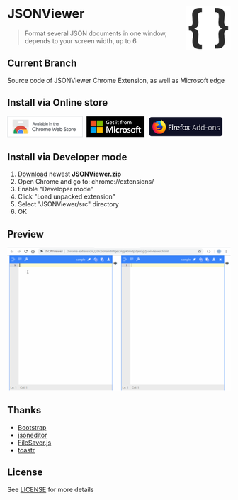# JSONViewer<img align="right" width="100" height="100" src="./src/images/128.png">

> Format several JSON documents in one window, depends to your screen width, up to 6

## Current Branch
Source code of JSONViewer Chrome Extension, as well as Microsoft edge

## Install via Online store
[<img src="./pic/chrome.png" title="Chrome Web Store" width="170" height="48" />](https://chrome.google.com/webstore/detail/jsonviewer/khbdpaabobknhhlpglenglkkhdmkfnca)&nbsp;&nbsp;[<img src="./pic/edge.png" title="Microsoft Store" height="48">](https://microsoftedge.microsoft.com/addons/detail/plbmlbokmdfffnjgepkiknofbbljempm)&nbsp;&nbsp;[<img src="./pic/firefox.png" title="Firefox Add-ons" width="170" height="48" />](https://addons.mozilla.org/zh-CN/firefox/addon/jsonviewpro)

## Install via Developer mode
1. [Download](https://github.com/oppoic/JSONViewer/releases) newest **JSONViewer.zip**
2. Open Chrome and go to: chrome://extensions/
3. Enable "Developer mode"
4. Click "Load unpacked extension"
5. Select "JSONViewer/src" directory
6. OK

## Preview
![Preview](/pic/JSONViewer.gif)

## Thanks
* [Bootstrap](https://github.com/twbs/bootstrap)
* [jsoneditor](https://github.com/josdejong/jsoneditor)
* [FileSaver.js](https://github.com/eligrey/FileSaver.js)
* [toastr](https://github.com/CodeSeven/toastr)

## License
See [LICENSE](LICENSE) for more details
